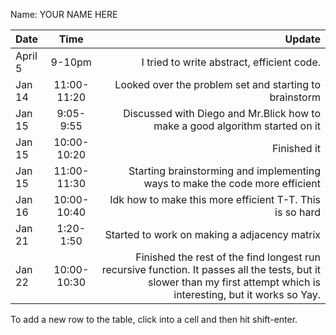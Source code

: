 Name: YOUR NAME HERE

| Date    |    Time     |                                                                                                                                                                Update |
|:--------|:-----------:|----------------------------------------------------------------------------------------------------------------------------------------------------------------------:|
| April 5 |   9-10pm    |                                                                                                                            I tried to write abstract, efficient code. |
| Jan 14  | 11:00-11:20 |                                                                                                                Looked over the problem set and starting to brainstorm |
| Jan 15  |  9:05-9:55  |                                                                                          Discussed with Diego and Mr.Blick how to make a good algorithm started on it |
| Jan 15  | 10:00-10:20 |                                                                                                                                                           Finished it |
| Jan 15  | 11:00-11:30 |                                                                                          Starting brainstorming and implementing ways to make the code more efficient |
| Jan 16  | 10:00-10:40 |                                                                                                              Idk how to make this more efficient T-T. This is so hard |
| Jan 21  |  1:20-1:50  |                                                                                                                          Started to work on making a adjacency matrix |
| Jan 22  | 10:00-10:30 | Finished the rest of the find longest run recursive function. It passes all the tests, but it slower than my first attempt which is interesting, but it works so Yay. |


To add a new row to the table, click into a cell and then hit shift-enter.
